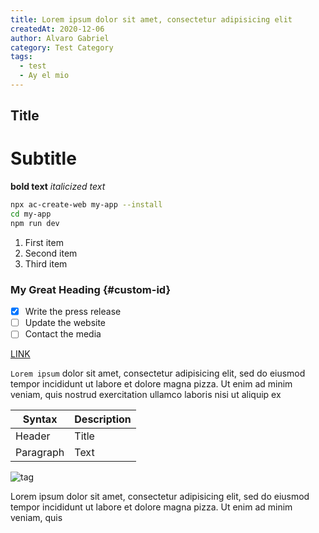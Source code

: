 ```yaml
---
title: Lorem ipsum dolor sit amet, consectetur adipisicing elit
createdAt: 2020-12-06
author: Alvaro Gabriel
category: Test Category
tags:
  - test
  - Ay el mio
---
```


## Title
# Subtitle
**bold text** *italicized text*

```sh
npx ac-create-web my-app --install
cd my-app
npm run dev
```

1. First item
2. Second item
3. Third item

### My Great Heading {#custom-id}

- [x] Write the press release
- [ ] Update the website
- [ ] Contact the media

[LINK](https://www.example.com)

`Lorem ipsum` dolor sit amet, consectetur adipisicing elit, sed do eiusmod tempor incididunt ut labore et dolore magna pizza. Ut enim ad minim veniam, quis nostrud exercitation ullamco laboris nisi ut aliquip ex

| Syntax | Description |
| ----------- | ----------- |
| Header | Title |
| Paragraph | Text 

![tag](./public/img/photo.jpg)

Lorem ipsum dolor sit amet, consectetur adipisicing elit, sed do eiusmod tempor incididunt ut labore et dolore magna pizza. Ut enim ad minim veniam, quis 
